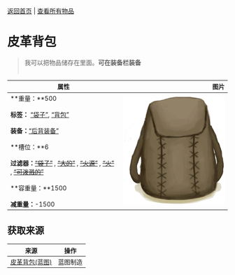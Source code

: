 [返回首页](index.md)   |  [查看所有物品](object.md)
# 皮革背包  
> 我可以把物品储存在里面。<b>可在装备栏装备</b><br><br>  
  
  属性  |   图片   
 ----  |  ----:   
 **重量：**500<br><br>**标签：**	[“袋子”](tag_Bag.md), [“背包”](tag_Backpack.md)<br><br>**装备：**[“后背装备”](eTag_Backpack.md)<br><br>**槽位：**6<br><br>**过滤器：**~~[“袋子”](tag_Bag.md)~~ , ~~[“大的”](tag_Large.md)~~ , ~~[“火源”](tag_FireSource.md)~~ , ~~[“火”](tag_Fire.md)~~ , ~~[“可泼溅的”](tag_Spillable.md)~~<br><br>**容重量：**1500<br><br>**减重量：**-1500  |  ![](Sprite/BackpackLeather.png)   
  
## 获取来源  
来源  |  操作  
----  |  ----  
[皮革背包(蓝图)](Bp_LeatherBackpack.md)  |  蓝图制造  

